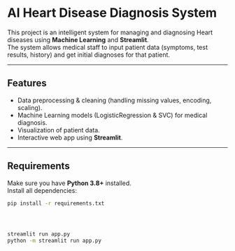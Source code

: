 # AI Heart Disease Diagnosis System

This project is an intelligent system for managing and diagnosing Heart diseases using **Machine Learning** and **Streamlit**.  
The system allows medical staff to input patient data (symptoms, test results, history) and get initial diagnoses for that patient.

---

## Features
- Data preprocessing & cleaning (handling missing values, encoding, scaling).
- Machine Learning models (LogisticRegression & SVC) for medical diagnosis.
- Visualization of patient data.
- Interactive web app using **Streamlit**.

---

## Requirements
Make sure you have **Python 3.8+** installed.  
Install all dependencies:

```bash
pip install -r requirements.txt




streamlit run app.py
python -m streamlit run app.py